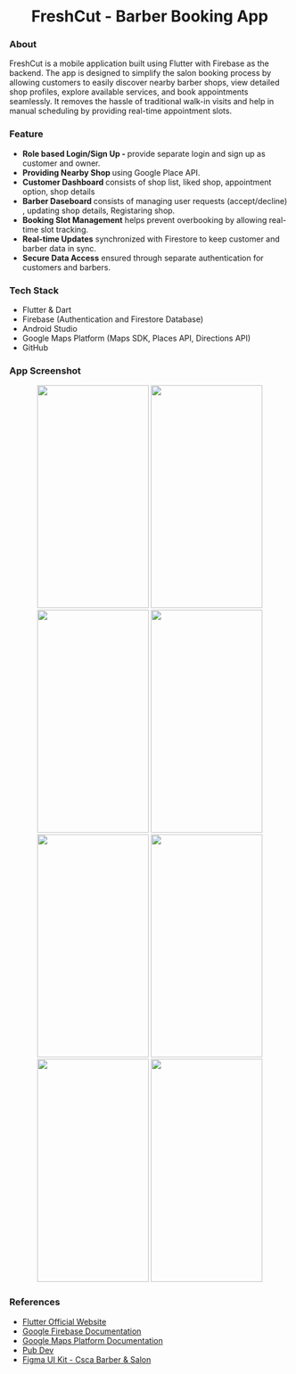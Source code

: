 <h1 align="center"> FreshCut - Barber Booking App </h1>

<h3> About </h3>
FreshCut is a mobile application built using Flutter with Firebase as the backend. The app is designed to simplify the salon booking process by allowing customers to easily discover nearby barber shops, view detailed shop profiles, explore available services, and book appointments seamlessly. It removes the hassle of traditional walk-in visits and help in manual scheduling by providing real-time appointment slots.

<h3> Feature </h3>
<ul>
<li><b> Role based Login/Sign Up - </b> provide separate login and sign up as customer and owner.</li>
<li><b> Providing Nearby Shop </b> using Google Place API.</li>
<li><b> Customer Dashboard </b> consists of shop list, liked shop, appointment option, shop details</li>
<li><b> Barber Daseboard </b> consists of managing user requests (accept/decline) , updating shop details, Registaring shop.</li>
<li><b> Booking Slot Management</b> helps prevent overbooking by allowing real-time slot tracking.</li>
<li><b> Real-time Updates</b> synchronized with Firestore to keep customer and barber data in sync.</li>
<li><b> Secure Data Access</b> ensured through separate authentication for customers and barbers.</li>
</ul>

<h3> Tech Stack</h3>
<ul>
  <li>Flutter & Dart</li>
  <li>Firebase (Authentication and Firestore Database)</li>
  <li>Android Studio</li>
  <li>Google Maps Platform (Maps SDK, Places API, Directions API)</li>
  <li>GitHub</li>
</ul>

<h3> App Screenshot</h3>
<div align="center">
<img src="https://github.com/user-attachments/assets/ccb0cf42-ec48-4ad4-a69f-812429efc6d2" width="200" height="400">
<img src="https://github.com/user-attachments/assets/2ddf8a65-f333-4afc-8474-8b452a39fa73" width="200" height="400">
<img src="https://github.com/user-attachments/assets/9fe8f740-3cf0-4f28-afb8-6e984b37469e" width="200" height="400">
<img src="https://github.com/user-attachments/assets/290841e1-44ff-4ba2-a67b-37151a95a121" width="200" height="400">
</div>
<div align="center">
<img src="https://github.com/user-attachments/assets/b40476da-9608-4c10-a154-69adf2fd5ee0" width="200" height="400">
<img src="https://github.com/user-attachments/assets/88a64bec-503f-453a-9a21-dad169b7478b" width="200" height="400">
<img src="https://github.com/user-attachments/assets/e9d6ebe4-01c2-46af-936e-f7e0c72c44e3" width="200" height="400">
<img src="https://github.com/user-attachments/assets/f1d294da-4dab-425d-8c8f-fd44c006ca55" width="200" height="400">
</div>

<h3>References</h3>
<ul>
  <li><a href="https://flutter.dev/" target="_blank">Flutter Official Website</a></li>
  <li><a href="https://firebase.google.com/docs" target="_blank">Google Firebase Documentation</a></li>
  <li><a href="https://developers.google.com/maps/documentation" target="_blank">Google Maps Platform Documentation</a></li>
  <li><a href="https://pub.dev/" target="_blank">Pub Dev</a></li>
  <li><a href="https://www.figma.com/design/fmbEUKYHVjMVW5bd3g6m5m/Casca---Barber---Salon-App-UI-Kit--Preview-?node-id=1027-18840&p=f&t=hlppSJfopdI0rF05-0" target="_blank">Figma UI Kit - Csca Barber & Salon</a></li>
</ul>
